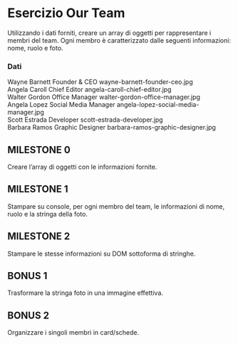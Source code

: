 # Esercizio Our Team

Utilizzando i dati forniti, creare un array di oggetti per rappresentare i membri del team.
Ogni membro è caratterizzato dalle seguenti informazioni: nome, ruolo e foto.
<br>

### Dati
Wayne Barnett	Founder & CEO	wayne-barnett-founder-ceo.jpg
<br>
Angela Caroll	Chief Editor	angela-caroll-chief-editor.jpg
<br>
Walter Gordon	Office Manager	walter-gordon-office-manager.jpg
<br>
Angela Lopez	Social Media Manager	angela-lopez-social-media-manager.jpg
<br>
Scott Estrada	Developer	scott-estrada-developer.jpg
<br>
Barbara Ramos	Graphic Designer	barbara-ramos-graphic-designer.jpg
<br>

## MILESTONE 0
Creare l’array di oggetti con le informazioni fornite.
<br>

## MILESTONE 1
Stampare su console, per ogni membro del team, le informazioni di nome, ruolo e la stringa della foto.
<br>

## MILESTONE 2
Stampare le stesse informazioni su DOM sottoforma di stringhe.
<br>

## BONUS 1
Trasformare la stringa foto in una immagine effettiva.
<br> 

## BONUS 2
Organizzare i singoli membri in card/schede.